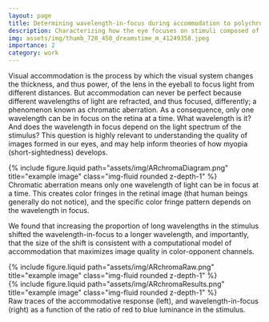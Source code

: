 ```yaml
---
layout: page
title: Determining wavelength-in-focus during accommodation to polychromatic stimuli
description: Characterizing how the eye focuses on stimuli composed of different light spectra
img: assets/img/thumb_720_450_dreamstime_m_41249358.jpeg
importance: 2
category: work
---
```


Visual accommodation is the process by which the visual system changes the thickness, and thus power, of the lens in the eyeball to focus light from different distances. But accommodation can never be perfect because different wavelengths of light are refracted, and thus focused, differently; a phenomenon known as chromatic aberration. As a consequence, only one wavelength can be in focus on the retina at a time. What wavelength is it? And does the wavelength in focus depend on the light spectrum of the stimulus? This question is highly relevant to understanding the quality of images formed in our eyes, and may help inform theories of how myopia (short-sightedness) develops. 

<div class="row justify-content-sm-center">
    <div class="col-sm-12 mt-3 mt-md-0">
        {% include figure.liquid path="assets/img/ARchromaDiagram.png" title="example image" class="img-fluid rounded z-depth-1" %}
    </div>
</div>
<div class="caption">
    Chromatic aberration means only one wavelength of light can be in focus at a time. This creates color fringes in the retinal image (that human beings generally do not notice), and the specific color fringe pattern depends on the wavelength in focus. 
</div>

We found that increasing the proportion of long wavelengths in the stimulus shifted the wavelength-in-focus to a longer wavelength, and importantly, that the size of the shift is consistent with a computational model of accommodation that maximizes image quality in color-opponent channels. 

<div class="row justify-content-sm-center">
    <div class="col-sm-4 mt-3 mt-md-0">
        {% include figure.liquid path="assets/img/ARchromaRaw.png" title="example image" class="img-fluid rounded z-depth-1" %}
    </div>
    <div class="col-sm-8 mt-3 mt-md-0">
        {% include figure.liquid path="assets/img/ARchromaResults.png" title="example image" class="img-fluid rounded z-depth-1" %}
    </div>
</div>
<div class="caption">
    Raw traces of the accommodative response (left), and wavelength-in-focus (right) as a function of the ratio of red to blue luminance in the stimulus. 
</div>

